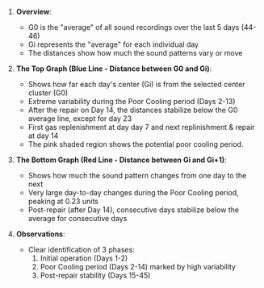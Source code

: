 1. **Overview**:
   - G0 is the "average" of all sound recordings over the last 5 days (44-46)
   - Gi represents the "average" for each individual day
   - The distances show how much the sound patterns vary or move

2. **The Top Graph (Blue Line - Distance between G0 and Gi)**:
   - Shows how far each day's center (Gi) is from the selected center cluster (G0)
   - Extreme variability during the Poor Cooling period (Days 2-13)
   - After the repair on Day 14, the distances stabilize below the G0 average line, except for day 23
   - First gas replenishment at day day 7 and next replinishment & repair at day 14
   - The pink shaded region shows the potential poor cooling period. 

3. **The Bottom Graph (Red Line - Distance between Gi and Gi+1)**:
   - Shows how much the sound pattern changes from one day to the next
   - Very large day-to-day changes during the Poor Cooling period, peaking at 0.23 units
   - Post-repair (after Day 14), consecutive days stabilize below the average for consecutive days

4. **Observations**:
   - Clear identification of 3 phases:
     1. Initial operation (Days 1-2)
     2. Poor Cooling period (Days 2-14) marked by high variability
     3. Post-repair stability (Days 15-45)